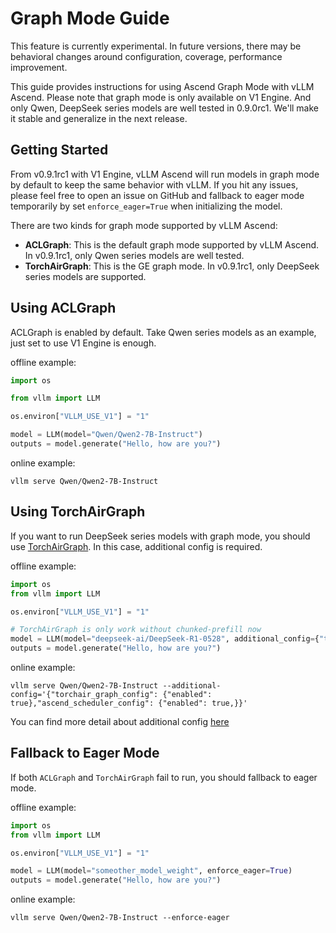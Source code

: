 # Graph Mode Guide


This feature is currently experimental. In future versions, there may be behavioral changes around configuration, coverage, performance improvement.

This guide provides instructions for using Ascend Graph Mode with vLLM Ascend. Please note that graph mode is only available on V1 Engine. And only Qwen, DeepSeek series models are well tested in 0.9.0rc1. We'll make it stable and generalize in the next release.

## Getting Started

From v0.9.1rc1 with V1 Engine, vLLM Ascend will run models in graph mode by default to keep the same behavior with vLLM. If you hit any issues, please feel free to open an issue on GitHub and fallback to eager mode temporarily by set `enforce_eager=True` when initializing the model.

There are two kinds for graph mode supported by vLLM Ascend:
- **ACLGraph**: This is the default graph mode supported by vLLM Ascend. In v0.9.1rc1, only Qwen series models are well tested.
- **TorchAirGraph**: This is the GE graph mode. In v0.9.1rc1, only DeepSeek series models are supported.

## Using ACLGraph
ACLGraph is enabled by default. Take Qwen series models as an example, just set to use V1 Engine is enough.

offline example:

```python
import os

from vllm import LLM

os.environ["VLLM_USE_V1"] = "1"

model = LLM(model="Qwen/Qwen2-7B-Instruct")
outputs = model.generate("Hello, how are you?")
```

online example:

```shell
vllm serve Qwen/Qwen2-7B-Instruct
```

## Using TorchAirGraph

If you want to run DeepSeek series models with graph mode, you should use [TorchAirGraph](https://www.hiascend.com/document/detail/zh/Pytorch/700/modthirdparty/torchairuseguide/torchair_0002.html). In this case, additional config is required.

offline example:

```python
import os
from vllm import LLM

os.environ["VLLM_USE_V1"] = "1"

# TorchAirGraph is only work without chunked-prefill now
model = LLM(model="deepseek-ai/DeepSeek-R1-0528", additional_config={"torchair_graph_config": {"enabled": True},"ascend_scheduler_config": {"enabled": True,}})
outputs = model.generate("Hello, how are you?")
```

online example:

```shell
vllm serve Qwen/Qwen2-7B-Instruct --additional-config='{"torchair_graph_config": {"enabled": true},"ascend_scheduler_config": {"enabled": true,}}'
```

You can find more detail about additional config [here](./additional_config.md)

## Fallback to Eager Mode

If both `ACLGraph` and `TorchAirGraph` fail to run, you should fallback to eager mode.

offline example:

```python
import os
from vllm import LLM

os.environ["VLLM_USE_V1"] = "1"

model = LLM(model="someother_model_weight", enforce_eager=True)
outputs = model.generate("Hello, how are you?")
```

online example:

```shell
vllm serve Qwen/Qwen2-7B-Instruct --enforce-eager
```
